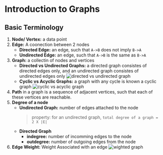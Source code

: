 # Introduction to Graphs

## Basic Terminology

1. **Node/ Vertex:** a data point
2. **Edge:** A coonection between 2 nodes
    - **Directed Edge:** an edge, such that `A->B` does not imply `B->A`
    - **Undirected Edge:** an edge, such that `A->B` is the same as `B->A`
3. **Graph:** a collectin of nodes and vertices
    - **Directed vs Undirected Graphs:** a directed graph consistes of directed edges only, and an undirected graph consistes of undirected edges only
    ![directed vs undirected graph](https://www.researchgate.net/profile/Julia-Garcia-Cabello-jg-Cabello/publication/326159462/figure/fig1/AS:960256544874499@1605954409676/Differences-between-directed-and-undirected-graphs.png)
    - **Cyclic vs Acyclic Graphs:** a graph with any cycle is known a cyclic graph
    ![cyclic vs acyclic graph](https://i.imgur.com/2z9J2E5.png)
4. **Path** in a graph is a sequence of adjacent vertices, such that each of these vertices are reachable.
5. **Degree of a node**
    - **Undirected Graph:** number of edges attached to the node  
        > property: for an undirected graph, `total degree of a graph = 2 X |E|`
    - **Directed Graph**
        - **indegree:** number of incomming edges to the node
        - **outdegree:** number of outgoing edges from the node
6. **Edge Weight:** Weight Associated with an edge
    ![wighted graph](https://upload.wikimedia.org/wikipedia/commons/thumb/b/bc/CPT-Graphs-directed-weighted-ex1.svg/2287px-CPT-Graphs-directed-weighted-ex1.svg.png)
